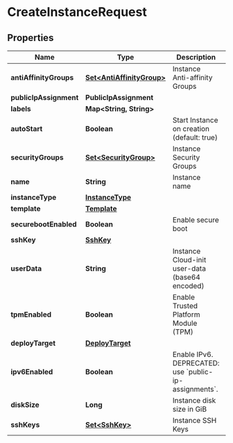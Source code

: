 

# CreateInstanceRequest


## Properties

| Name | Type | Description | Notes |
|------------ | ------------- | ------------- | -------------|
|**antiAffinityGroups** | [**Set&lt;AntiAffinityGroup&gt;**](AntiAffinityGroup.md) | Instance Anti-affinity Groups |  [optional] |
|**publicIpAssignment** | **PublicIpAssignment** |  |  [optional] |
|**labels** | **Map&lt;String, String&gt;** |  |  [optional] |
|**autoStart** | **Boolean** | Start Instance on creation (default: true) |  [optional] |
|**securityGroups** | [**Set&lt;SecurityGroup&gt;**](SecurityGroup.md) | Instance Security Groups |  [optional] |
|**name** | **String** | Instance name |  [optional] |
|**instanceType** | [**InstanceType**](InstanceType.md) |  |  |
|**template** | [**Template**](Template.md) |  |  |
|**securebootEnabled** | **Boolean** | Enable secure boot |  [optional] |
|**sshKey** | [**SshKey**](SshKey.md) |  |  [optional] |
|**userData** | **String** | Instance Cloud-init user-data (base64 encoded) |  [optional] |
|**tpmEnabled** | **Boolean** | Enable Trusted Platform Module (TPM) |  [optional] |
|**deployTarget** | [**DeployTarget**](DeployTarget.md) |  |  [optional] |
|**ipv6Enabled** | **Boolean** | Enable IPv6. DEPRECATED: use &#x60;public-ip-assignments&#x60;. |  [optional] |
|**diskSize** | **Long** | Instance disk size in GiB |  |
|**sshKeys** | [**Set&lt;SshKey&gt;**](SshKey.md) | Instance SSH Keys |  [optional] |



